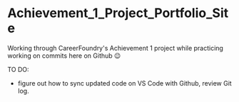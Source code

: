 # Achievement_1_Project_Portfolio_Site

Working through CareerFoundry's Achievement 1 project while practicing working on commits here on Github 😉

TO DO: 
- figure out how to sync updated code on VS Code with Github, review Git log. 
